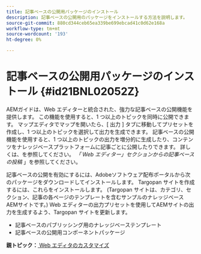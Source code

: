 ```yaml
---
title: 記事ベースの公開用パッケージのインストール
description: 記事ベースの公開用のパッケージをインストールする方法を説明します。
source-git-commit: 880cd344ceb65ea339be699ebcad41c0d62e168a
workflow-type: tm+mt
source-wordcount: '193'
ht-degree: 0%

---
```


# 記事ベースの公開用パッケージのインストール {#id21BNL02052Z}

AEMガイドは、Web エディターと統合された、強力な記事ベースの公開機能を提供します。 この機能を使用すると、1 つ以上のトピックを同時に公開できます。 マップエディタでマップを開いたら、[ 出力 ] タブに移動してプリセットを作成し、1 つ以上のトピックを選択して出力を生成できます。 記事ベースの公開機能を使用すると、1 つ以上のトピックの出力を増分的に生成したり、コンテンツをナレッジベースプラットフォームに記事ごとに公開したりできます。 詳しくは、を参照してください。 *「 Web エディター」セクションからの記事ベースの投稿* 」を参照してください。

記事ベースの公開を有効にするには、Adobeソフトウェア配布ポータルから次のパッケージをダウンロードしてインストールします。 Targopan サイトを作成するには、これらをインストールします。 \(Targopan サイトは、カテゴリ、セクション、記事の各ページのテンプレートを含むサンプルのナレッジベースAEMサイトです。\) Web エディターの出力プリセットを使用してAEMサイトの出力を生成するよう、Targopan サイトを更新します。

- 記事ベースのパブリッシング用のナレッジベーステンプレート
- 記事ベースの公開用コンポーネントパッケージ

**親トピック：**[ Web エディタのカスタマイズ](conf-web-editor.md)
